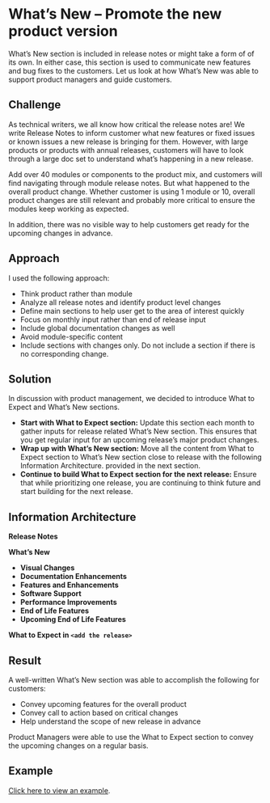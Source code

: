 # What’s New – Promote the new product version

What’s New section is included in release notes or might take a form of of its own. In either case, this section is used to communicate new features and bug fixes to the customers. Let us look at how What’s New was able to support product managers and guide customers.

## Challenge

As technical writers, we all know how critical the release notes are! We write Release Notes to inform customer what new features or fixed issues or known issues a new release is bringing for them. However, with large products or products with annual releases, customers will have to look through a large doc set to understand what’s happening in a new release.

Add over 40 modules or components to the product mix, and customers will find navigating through module release notes. But what happened to the overall product change. Whether customer is using 1 module or 10, overall product changes are still relevant and probably more critical to ensure the modules keep working as expected.

In addition, there was no visible way to help customers get ready for the upcoming changes in advance.

## Approach

I used the following approach:

- Think product rather than module
- Analyze all release notes and identify product level changes
- Define main sections to help user get to the area of interest quickly
- Focus on monthly input rather than end of release input
- Include global documentation changes as well
- Avoid module-specific content
- Include sections with changes only. Do not include a section if there is no corresponding change.

## Solution

In discussion with product management, we decided to introduce What to Expect and What’s New sections.

- **Start with What to Expect section:** Update this section each month to gather inputs for release related What’s New section. This ensures that you get regular input for an upcoming release’s major product changes.
- **Wrap up with What’s New section:** Move all the content from What to Expect section to What’s New section close to release with the following Information Architecture. provided in the next section.
- **Continue to build What to Expect section for the next release:** Ensure that while prioritizing one release, you are continuing to think future and start building for the next release.

## Information Architecture

**Release Notes**

**What’s New**

- **Visual Changes**
- **Documentation Enhancements**
- **Features and Enhancements**
- **Software Support**
- **Performance Improvements**
- **End of Life Features**
- **Upcoming End of Life Features**

**What to Expect in `<add the release>`**

## Result

A well-written What’s New section was able to accomplish the following for customers:

- Convey upcoming features for the overall product
- Convey call to action based on critical changes
- Help understand the scope of new release in advance

Product Managers were able to use the What to Expect section to convey the upcoming changes on a regular basis.

## Example

[Click here to view an example](https://www.ge.com/digital/documentation/predix-apm/latest/release-notes/whats-new.html).
